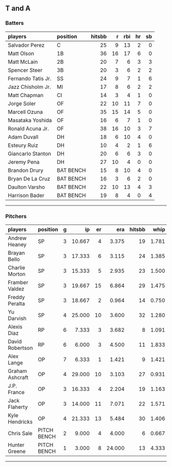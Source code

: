 ## T and A

### Batters

 
|players            |position  | hitsbb|  r| rbi| hr| sb| 
|:------------------|:---------|------:|--:|---:|--:|--:| 
|Salvador Perez     |C         |     25|  9|  13|  2|  0| 
|Matt Olson         |1B        |     36| 16|  17|  6|  0| 
|Matt McLain        |2B        |     20|  7|   6|  3|  3| 
|Spencer Steer      |3B        |     20|  3|   6|  2|  2| 
|Fernando Tatis Jr. |SS        |     24|  9|   7|  1|  6| 
|Jazz Chisholm Jr.  |MI        |     17|  8|   6|  2|  2| 
|Matt Chapman       |CI        |     14|  3|   4|  1|  0| 
|Jorge Soler        |OF        |     22| 10|  11|  7|  0| 
|Marcell Ozuna      |OF        |     35| 15|  14|  5|  0| 
|Masataka Yoshida   |OF        |     16|  6|   7|  1|  0| 
|Ronald Acuna Jr.   |OF        |     38| 16|  10|  3|  7| 
|Adam Duvall        |DH        |     18|  6|  10|  4|  0| 
|Esteury Ruiz       |DH        |     10|  4|   2|  1|  6| 
|Giancarlo Stanton  |DH        |     20|  6|   6|  3|  0| 
|Jeremy Pena        |DH        |     27| 10|   4|  0|  0| 
|Brandon Drury      |BAT BENCH |     15|  8|  10|  4|  0| 
|Bryan De La Cruz   |BAT BENCH |     16|  3|   6|  2|  0| 
|Daulton Varsho     |BAT BENCH |     22| 10|  13|  4|  3| 
|Harrison Bader     |BAT BENCH |     19|  8|   4|  0|  4| 


* * *

### Pitchers

 
|players         |position    |  g|     ip| er|    era| hitsbb|  whip| so|  w| sv| 
|:---------------|:-----------|--:|------:|--:|------:|------:|-----:|--:|--:|--:| 
|Andrew Heaney   |SP          |  3| 10.667|  4|  3.375|     19| 1.781|  8|  1|  0| 
|Brayan Bello    |SP          |  3| 17.333|  6|  3.115|     24| 1.385| 11|  1|  0| 
|Charlie Morton  |SP          |  3| 15.333|  5|  2.935|     23| 1.500| 18|  2|  0| 
|Framber Valdez  |SP          |  3| 19.667| 15|  6.864|     29| 1.475| 12|  0|  0| 
|Freddy Peralta  |SP          |  3| 18.667|  2|  0.964|     14| 0.750| 30|  3|  0| 
|Yu Darvish      |SP          |  4| 25.000| 10|  3.600|     32| 1.280| 21|  0|  0| 
|Alexis Diaz     |RP          |  6|  7.333|  3|  3.682|      8| 1.091|  7|  2|  2| 
|David Robertson |RP          |  6|  6.000|  3|  4.500|     11| 1.833|  5|  0|  3| 
|Alex Lange      |OP          |  7|  6.333|  1|  1.421|      9| 1.421|  7|  0|  2| 
|Graham Ashcraft |OP          |  4| 29.000| 10|  3.103|     27| 0.931| 24|  1|  0| 
|J.P. France     |OP          |  3| 16.333|  4|  2.204|     19| 1.163| 16|  2|  0| 
|Jack Flaherty   |OP          |  3| 14.000| 11|  7.071|     22| 1.571| 19|  1|  0| 
|Kyle Hendricks  |OP          |  4| 21.333| 13|  5.484|     30| 1.406| 16|  1|  0| 
|Chris Sale      |PITCH BENCH |  2|  9.000|  4|  4.000|      6| 0.667| 10|  0|  0| 
|Hunter Greene   |PITCH BENCH |  1|  3.000|  8| 24.000|     13| 4.333|  4|  0|  0| 


* * *


